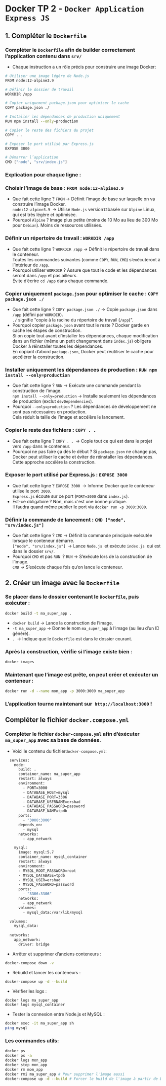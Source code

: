 # Docker TP 2 - `Docker Application Express JS`
## 1. Compléter le `Dockerfile `
### Compléter le `Dockerfile` afin de builder correctement l’application contenu dans `srv/`
- Chaque instruction a un rôle précis pour construire une image Docker:
```bash
# Utiliser une image légère de Node.js
FROM node:12-alpine3.9

# Définir le dossier de travail
WORKDIR /app

# Copier uniquement package.json pour optimiser le cache
COPY package.json ./

# Installer les dépendances de production uniquement
RUN npm install --only=production

# Copier le reste des fichiers du projet
COPY . .

# Exposer le port utilisé par Express.js
EXPOSE 3000

# Démarrer l’application
CMD ["node", "srv/index.js"]

```
### Explication pour chaque ligne :
### Choisir l’image de base : `FROM node:12-alpine3.9`
- Que fait cette ligne ?
`FROM` → Définit l’image de base sur laquelle on va construire l’image Docker.  
`node:12-alpine3.9 `→ Utilise `Node.js` version` 12 `basée sur `Alpine` Linux, qui est très légère et optimisée.  
- Pourquoi `Alpine` ?
Image plus petite (moins de 10 Mo au lieu de 300 Mo pour `Debian`). Moins de ressources utilisées.
### Définir un répertoire de travail : `WORKDIR /app`
- Que fait cette ligne ?
`WORKDIR /app` → Définit le répertoire de travail dans le conteneur.  
Toutes les commandes suivantes (comme `COPY`, `RUN`, `CMD`) s’exécuteront à l’intérieur de `/app`.
- Pourquoi utiliser `WORKDIR` ?
Assure que tout le code et les dépendances seront dans `/app` et pas ailleurs.  
Évite d’écrire `cd /app` dans chaque commande.
### Copier uniquement `package.json` pour optimiser le cache : `COPY package.json ./`
- Que fait cette ligne ?
`COPY package.json ./` → Copie `package.json` dans `/app` (défini par `WORKDIR`).  
`./` signifie "copie à la racine du répertoire de travail (`/app`)".
- Pourquoi copier `package.json` avant tout le reste ?
Docker garde en cache les étapes de construction.  
Si on copie tout avant d’installer les dépendances, chaque modification dans un fichier (même un petit changement dans `index.js`) obligera Docker à réinstaller toutes les dépendances.  
En copiant d’abord `package.json`, Docker peut réutiliser le cache pour accélérer la construction.

### Installer uniquement les dépendances de production : `RUN npm install --only=production`
- Que fait cette ligne ?
`RUN` → Exécute une commande pendant la construction de l’image.  
`npm install --only=production` → Installe seulement les dépendances de production (exclut `devDependencies`).
- Pourquoi `--only=production` ?
Les dépendances de développement ne sont pas nécessaires en production.  
Cela réduit la taille de l’image et accélère le lancement.

### Copier le reste des fichiers : `COPY . . `
- Que fait cette ligne ?
`COPY . . `→ Copie tout ce qui est dans le projet vers `/app` dans le conteneur.
- Pourquoi ne pas faire ça dès le début ?
Si `package.json` ne change pas, Docker peut utiliser le cache et éviter de réinstaller les dépendances.  
Cette approche accélère la construction.

### Exposer le port utilisé par Express.js : `EXPOSE 3000`
 - Que fait cette ligne ?
`EXPOSE 3000 `→ Informe Docker que le conteneur utilise le port` 3000`.  
`Express.js` écoute sur ce port (`PORT=3000` dans `index.js`).
- Est-ce obligatoire ?
Non, mais c'est une bonne pratique.  
Il faudra quand même publier le port via `docker run -p 3000:3000`.

### Définir la commande de lancement : `CMD ["node", "srv/index.js"]`
- Que fait cette ligne ?
`CMD` → Définit la commande principale exécutée lorsque le conteneur démarre.  
`["node", "srv/index.js"] `→ Lance `Node.js `et exécute `index.js `qui est dans le dossier `srv/`.
- Pourquoi `CMD` et pas `RUN `?
`RUN` → S’exécute lors de la construction de l’image.  
`CMD` → S’exécute chaque fois qu’on lance le conteneur.

## 2. Créer un image avec le `Dockerfile`
### Se placer dans le dossier contenant le `Dockerfile`, puis exécuter :
```bash
docker build -t ma_super_app .
```

- `docker build` → Lance la construction de l’image.  
- `-t ma_super_app` → Donne le nom `ma_super_app` à l’image (au lieu d’un ID généré).  
- `. `→ Indique que le `Dockerfile` est dans le dossier courant.

### Après la construction, vérifie si l’image existe bien :
```bash
docker images
```
### Maintenant que l’image est prête, on peut créer et exécuter un conteneur :

```bash
docker run -d --name mon_app -p 3000:3000 ma_super_app

```
### L’application tourne maintenant sur` http://localhost:3000` !

## Compléter le fichier `docker.compose.yml`
### Compléter le fichier `docker-compose.yml` afin d’éxécuter `ma_super_app` avec sa base de données.
- Voici le contenu du fichier` docker-compose.yml `:
```bash
  services:
    node:
      build: .
      container_name: ma_super_app
      restart: always
      environment:
        - PORT=3000
        - DATABASE_HOST=mysql
        - DATABASE_PORT=3306
        - DATABASE_USERNAME=ershad
        - DATABASE_PASSWORD=password
        - DATABASE_NAME=tpdb
      ports:
        - "3000:3000"
      depends_on:
        - mysql
      networks:
        - app_network

    mysql:
      image: mysql:5.7
      container_name: mysql_container
      restart: always
      environment:
      - MYSQL_ROOT_PASSWORD=root
      - MYSQL_DATABASE=tpdb
      - MYSQL_USER=ershad
      - MYSQL_PASSWORD=password
      ports:
        - "3306:3306"
      networks:
        - app_network
      volumes:
        - mysql_data:/var/lib/mysql

  volumes:
    mysql_data:
  
  networks:
    app_network:
      driver: bridge
```

- Arrêter et supprimer d’anciens conteneurs :

```bash
docker-compose down -v

```

- Rebuild et lancer les conteneurs :

```bash
docker-compose up -d --build

```

- Vérifier les logs :

```bash
docker logs ma_super_app
docker logs mysql_container

```
- Tester la connexion entre Node.js et MySQL :

```bash
docker exec -it ma_super_app sh
ping mysql

```

### Les commandes utils:
```bash
docker ps
docker ps -a
docker logs mon_app
docker stop mon_app
docker rm mon_app
docker rmi ma_super_app # Pour supprimer l'image aussi
docker-compose up -d --build # Forcer le build de l'image à partir de Dockerfile
```